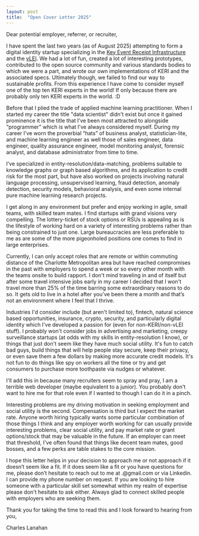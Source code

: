 ```yaml
---
layout: post
title:  "Open Cover Letter 2025"
---
```


Dear potential employer, referrer, or recruiter,

I have spent the last two years (as of August 2025) attempting to form a digital identity startup specializing in the [Key Event Receipt Infrastructure](https://trustoverip.github.io/tswg-keri-specification/) and the [vLEI](https://www.gleif.org/en/organizational-identity/introducing-the-verifiable-lei-vlei/gleif-ebook-the-vlei-introducing-digital-i-d-for-organizations-everywhere).  We had a lot of fun, created a lot of interesting prototypes, contributed to the open source community and various standards bodies to which we were a part, and wrote our own implementations of KERI and the associated specs.  Ultimately though, we failed to find our way to sustainable profits.  From this experience I have come to consider myself one of the top ten KERI experts in the world!  If only because there are probably only ten KERI experts in the world. :D

Before that I plied the trade of applied machine learning practitioner.  When I started my career the title "data scientist" didn't exist but once it gained prominence it is the title that I’ve been most attracted to alongside “programmer” which is what I’ve always considered myself.  During my career I’ve worn the proverbial “hats” of business analyst, statistician-lite, and machine learning engineer as well those of sales engineer, data engineer, quality assurance engineer, model monitoring analyst, forensic analyst, and database administrator from time to time.

I’ve specialized in entity-resolution/data-matching, problems suitable to knowledge graphs or graph based algorithms, and its application to credit risk for the most part, but have also worked on projects involving natural language processing, unsupervised learning, fraud detection, anomaly detection, security models, behavioral analysis, and even some internal pure machine learning research projects.

I get along in any environment but prefer and enjoy working in agile, small teams, with skilled team mates.  I find startups with grand visions very compelling.  The lottery-ticket of stock options or RSUs is appealing as is the lifestyle of working hard on a variety of interesting problems rather than being constrained to just one.  Large bureaucracies are less preferable to me as are some of the more pigeonholed positions one comes to find in large enterprises.

Currently, I can only accept roles that are remote or within commuting distance of the Charlotte Metropolitan area but have reached compromises in the past with employers to spend a week or so every other month with the teams onsite to build rapport.  I don't mind traveling in and of itself but after some travel intensive jobs early in my career I decided that I won't travel more than 25% of the time barring some extraordinary reasons to do so.  It gets old to live in a hotel after you've been there a month and that’s not an environment where I feel that I thrive.

Industries I'd consider include (but aren't limited to), fintech, natural science based opportunities, insurance, crypto, security, and particularly digital identity which I've developed a passion for (even for non-KERI/non-vLEI stuff).  I probably won't consider jobs in advertising and marketing, creepy surveillance startups (at odds with my skills in entity-resolution I know), or things that just don't seem like they have much social utility.  It's fun to catch bad guys, build things that will help people stay secure, keep their privacy, or even save them a few dollars by making more accurate credit models.  It's not fun to do things like spy on workers all the time or try and get consumers to purchase more toothpaste via nudges or whatever.

I'll add this in because many recruiters seem to spray and pray, I am a terrible web developer (maybe equivalent to a junior).  You probably don't want to hire me for that role even if I wanted to though I can do it in a pinch.

Interesting problems are my driving motivation in seeking employment and social utility is the second.  Compensation is third but I expect the market rate.  Anyone worth hiring typically wants some particular combination of those things I think and any employer worth working for can usually provide interesting problems, clear social utility, and pay market rate or grant options/stock that may be valuable in the future.  If an employer can meet that threshold, I've often found that things like decent team mates, good bosses, and a few perks are table stakes to the core mission.

I hope this letter helps in your decision to approach me or not approach if it doesn’t seem like a fit.  If it does seem like a fit or you have questions for me, please don’t hesitate to reach out to me at <my first name>.<my last name>@gmail.com or via Linkedin. I can provide my phone number on request. If you are looking to hire someone with a particular skill set somewhat within my realm of expertise please don't hesitate to ask either. Always glad to connect skilled people with employers who are seeking them.

Thank you for taking the time to read this and I look forward to hearing from you, 

Charles Lanahan

